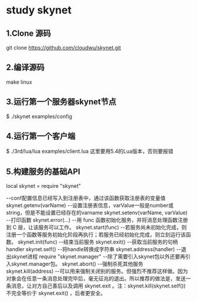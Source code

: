 # study skynet
## 1.Clone 源码
git clone https://github.com/cloudwu/skynet.git
## 2.编译源码
make linux
## 3.运行第一个服务器skynet节点
$ ./skynet examples/config  
## 4.运行第一个客户端
$ ./3rd/lua/lua examples/client.lua  这里要用5.4的Lua版本，否则要报错
## 5.构建服务的基础API
local skynet = require "skynet" 

--conf配置信息已经写入到注册表中，通过该函数获取注册表的变量值
skynet.getenv(varName) 
--设置注册表信息，varValue一般是number或string，但是不能设置已经存在的varname
skynet.setenv(varName, varValue) 
--打印函数
skynet.error(...)
--用 func 函数初始化服务，并将消息处理函数注册到 C 层，让该服务可以工作。
skynet.start(func) 
--若服务尚未初始化完成，则注册一个函数等服务初始化阶段再执行；若服务已经初始化完成，则立刻运行该函数。
skynet.init(func) 
--结束当前服务
skynet.exit() 
--获取当前服务的句柄handler
skynet.self()
--将handle转换成字符串
skynet.address(handler)
--退出skynet进程
require "skynet.manager"   --除了需要引入skynet包以外还要再引入skynet.manager包。
skynet.abort()
--强制杀死其他服务
skynet.kill(address) --可以用来强制关闭别的服务。但强烈不推荐这样做。因为对象会在任意一条消息处理完毕后，毫无征兆的退出。所以推荐的做法是，发送一条消息，让对方自己善后以及调用 skynet.exit 。注：skynet.kill(skynet.self()) 不完全等价于 skynet.exit() ，后者更安全。
##
